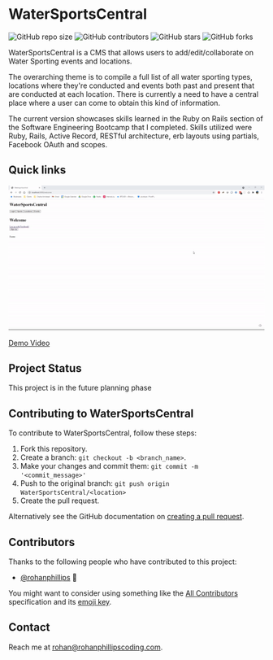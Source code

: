 # WaterSportsCentral

<!--- These are examples. See https://shields.io for others or to customize this set of shields. You might want to include dependencies, project status and licence info here --->
![GitHub repo size](https://img.shields.io/github/repo-size/rohanphillips/watersportscentral)
![GitHub contributors](https://img.shields.io/github/contributors/rohanphillips/watersportscentral)
![GitHub stars](https://img.shields.io/github/stars/rohanphillips/watersportscentral?style=social)
![GitHub forks](https://img.shields.io/github/forks/rohanphillips/watersportscentral?style=social)

WaterSportsCentral is a CMS that allows users to add/edit/collaborate on Water Sporting events and locations.

The overarching theme is to compile a full list of all water sporting types, locations where they're conducted and events both past and present that are conducted at each location.  There is currently a need to have a central place where a user can come to obtain this kind of information.

The current version showcases skills learned in the Ruby on Rails section of the Software Engineering Bootcamp that I completed.
Skills utilized were Ruby, Rails, Active Record, RESTful architecture, erb layouts using partials, Facebook OAuth and scopes.

## Quick links

![Demo Gif](https://github.com/rohanphillips/watersportscentral/blob/master/app/assets/images/WaterSportsCentralDemo.gif?raw=true)

[Demo Video](https://youtu.be/T6YpJ9vHxaM?raw=true)

## Project Status

This project is in the future planning phase

## Contributing to WaterSportsCentral
<!--- If your README is long or you have some specific process or steps you want contributors to follow, consider creating a separate CONTRIBUTING.md file--->
To contribute to WaterSportsCentral, follow these steps:

1. Fork this repository.
2. Create a branch: `git checkout -b <branch_name>`.
3. Make your changes and commit them: `git commit -m '<commit_message>'`
4. Push to the original branch: `git push origin WaterSportsCentral/<location>`
5. Create the pull request.

Alternatively see the GitHub documentation on [creating a pull request](https://help.github.com/en/github/collaborating-with-issues-and-pull-requests/creating-a-pull-request).

## Contributors

Thanks to the following people who have contributed to this project:

* [@rohanphillips](https://github.com/rohanphillips) 📖

You might want to consider using something like the [All Contributors](https://github.com/all-contributors/all-contributors) specification and its [emoji key](https://allcontributors.org/docs/en/emoji-key).

## Contact

Reach me at <rohan@rohanphillipscoding.com>.

